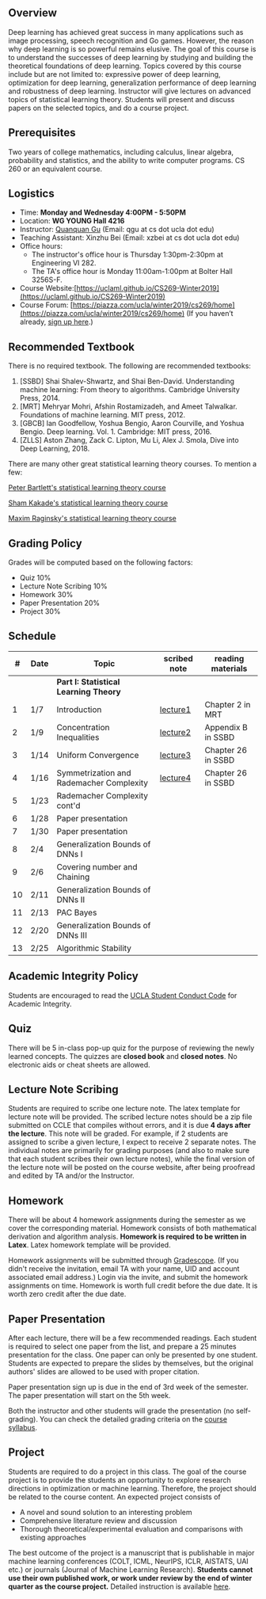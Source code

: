 


## Overview

Deep learning has achieved great success in many applications such as image processing, speech recognition and Go games. However, the reason why deep learning is so powerful remains elusive. The goal of this course is to understand the successes of deep learning by studying and building the theoretical foundations of deep learning. Topics covered by this course include but are not limited to: expressive power of deep learning, optimization for deep learning, generalization performance of deep learning and robustness of deep learning. Instructor will give lectures on advanced topics of statistical learning theory. Students will present and discuss papers on the selected topics, and do a course project.

## Prerequisites
Two years of college mathematics, including calculus, linear algebra, probability and statistics, and the ability to write computer programs. CS 260 or an equivalent course.

## Logistics

<!--University of California, Los Angeles  -->

- Time: **Monday and Wednesday 4:00PM - 5:50PM**
- Location: **WG YOUNG Hall 4216**  
- Instructor: [Quanquan Gu](http://web.cs.ucla.edu/~qgu/) (Email: qgu at cs dot ucla dot edu)   
- Teaching Assistant: Xinzhu Bei (Email: xzbei at cs dot ucla dot edu)
- Office hours: 
    - The instructor's office hour is Thursday 1:30pm-2:30pm at Engineering VI 282. 
    - The TA's office hour is Monday 11:00am-1:00pm at Bolter Hall 3256S-F.
- Course Website:[https://uclaml.github.io/CS269-Winter2019](https://uclaml.github.io/CS269-Winter2019)
- Course Forum: [https://piazza.com/ucla/winter2019/cs269/home](https://piazza.com/ucla/winter2019/cs269/home)
(If you haven’t already, [sign up here](piazza.com/ucla/winter2019/cs269).)

## Recommended Textbook

There is no required textbook. The following are recommended textbooks:

1. [SSBD] Shai Shalev-Shwartz, and Shai Ben-David. Understanding machine learning: From theory to algorithms. Cambridge University Press, 2014. 
2. [MRT] Mehryar Mohri, Afshin Rostamizadeh, and Ameet Talwalkar. Foundations of machine learning. MIT press, 2012. 
3. [GBCB] Ian Goodfellow, Yoshua Bengio, Aaron Courville, and Yoshua Bengio. Deep learning. Vol. 1. Cambridge: MIT press, 2016.
4. [ZLLS] Aston Zhang, Zack C. Lipton, Mu Li, Alex J. Smola, Dive into Deep Learning, 2018.

There are many other great statistical learning theory courses. To mention a few:

[Peter Bartlett's statistical learning theory course](https://people.eecs.berkeley.edu/~bartlett/courses/281b-sp08/)

[Sham Kakade's statistical learning theory course](http://stat.wharton.upenn.edu/~skakade/courses/stat928/)

[Maxim Raginsky's statistical learning theory course](http://maxim.ece.illinois.edu/teaching/SLT/)


## Grading Policy
 
Grades will be computed based on the following factors:

- Quiz 10%
- Lecture Note Scribing 10%
- Homework 30%
- Paper Presentation 20%
- Project 30%

## Schedule


| # | Date  | Topic  | scribed note | reading materials  | 
|----|----|----|----|----|
| | | **Part I: Statistical Learning Theory** | | |
| 1 | 1/7 | Introduction  | [lecture1](https://www.dropbox.com/s/c4bjs0uz8h0nmop/lecture1.pdf?dl=0) | Chapter 2 in MRT |
| 2 | 1/9 | Concentration Inequalities | [lecture2](https://www.dropbox.com/s/mtfravtpeznsbuk/lec02.pdf?dl=0)  | Appendix B in SSBD|
| 3 | 1/14 | Uniform Convergence | [lecture3](https://www.dropbox.com/s/fyhqr7pp1bv929m/lec03.pdf?dl=0)   | Chapter 26 in SSBD|
| 4 | 1/16 | Symmetrization and Rademacher Complexity | [lecture4](https://www.dropbox.com/s/t0xot0s20rszz7u/lec04.pdf?dl=0) | Chapter 26 in SSBD|
| 5 | 1/23 | Rademacher Complexity cont'd | | |
| 6 | 1/28 | Paper presentation | | |
| 7 | 1/30 | Paper presentation | | |
| 8 | 2/4 | Generalization Bounds of DNNs I | | |
| 9 | 2/6 | Covering number and Chaining | | |
| 10 | 2/11 | Generalization Bounds of DNNs II | | |
| 11 | 2/13 | PAC Bayes | | |
| 12 | 2/20 | Generalization Bounds of DNNs III | | |
| 13 | 2/25 | Algorithmic Stability | | |

## Academic Integrity Policy

Students are encouraged to read the [UCLA Student Conduct Code](https://www.deanofstudents.ucla.edu/Individual-Student-Code) for Academic Integrity. 

## Quiz

There will be 5 in-class pop-up quiz for the purpose of reviewing the newly learned concepts. The quizzes are **closed book** and **closed notes**. No electronic aids or cheat sheets are allowed. 

## Lecture Note Scribing

Students are required to scribe one lecture note. The latex template for lecture note will be provided. The scribed lecture notes should be a zip file submitted on CCLE that compiles without errors, and it is due **4 days after the lecture**. This note will be graded. For example, if 2 students are assigned to scribe a given lecture, I expect to receive 2 separate notes. The individual notes are primarily for grading purposes (and also to make sure that each student scribes their own lecture notes), while the final version of the lecture note will be posted on the course website, after being proofread and edited by TA and/or the Instructor. 

## Homework

There will be about 4 homework assignments during the semester as we cover the corresponding material. Homework consists of both mathematical derivation and algorithm analysis. **Homework is required to be written in Latex**. Latex homework template will be provided.
<!-- \noindent\textbf{Collaboration Policy:} Unless otherwise indicated, you may talk to other students about the homework problems but each student must hand in their own answers and write their own code in the programming part. You also must indicate on each homework with whom you collaborated and cite any other sources you use including
Internet sites. Students cannot use old solution sets for this class or solution manual to the textbook under any circumstances. -->

Homework assignments will be submitted through [Gradescope](https://www.gradescope.com/courses/35032). (If you didn't receive the invitation, email TA with your name, UID and account associated email address.) Login via the invite, and submit the homework assignments on time. Homework is worth full credit before the due date. It is worth zero credit after the due date.

## Paper Presentation

After each lecture, there will be a few recommended readings. Each student is required to select one paper from the list, and prepare a 25 minutes presentation for the class. One paper can only be presented by one student. Students are expected to prepare the slides by themselves, but the original authors' slides are allowed to be used with proper citation. 

Paper presentation sign up is due in the end of 3rd week of the semester. The paper presentation will start on the 5th week.

Both the instructor and other students will grade the presentation (no self-grading). You can check the detailed grading criteria on the [course syllabus](https://www.dropbox.com/s/arxjedzt8frmrkg/syllabus_CS269.pdf?dl=0).

<!-- The detailed grading criteria are as follows:
\begin{itemize}
\item Slides content was clearly visible and self-explainable (5 points)
\item Important messages of the paper were properly delivered (5 points)
\item The presentation was easy to follow 
\item Theory and proofs were  clearly explained (5 points)
%\item All students in the team well understood the paper
\item Presenter did not just read off the slides (5 points)
\item Perfect timing (5 points)
\item Able to well address audience’s questions (5 points)
\item I have learned something from this presentation and would like to read the paper in future (5 points)
\end{itemize} -->

## Project

Students are required to do a project in this class. The goal of the course project is to provide the students an opportunity to explore research directions in optimization or machine learning. Therefore, the project should be related to the course content. An expected project consists of 

- A novel and sound solution to an interesting problem
- Comprehensive literature review and discussion
- Thorough theoretical/experimental evaluation and comparisons with existing approaches

The best outcome of the project is a manuscript that is publishable in major machine learning conferences (COLT, ICML, NeurIPS, ICLR, AISTATS, UAI etc.) or journals (Journal of Machine Learning Research). **Students cannot use their own published work, or work under review by the end of winter quarter as the course project.**
Detailed instruction is available [here](https://www.dropbox.com/s/arxjedzt8frmrkg/syllabus_CS269.pdf?dl=0).

